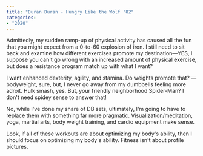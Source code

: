 ```yaml
---
title: "Duran Duran - Hungry Like the Wolf '82"
categories:
- "2020"
---
```


Admittedly, my sudden ramp-up of physical activity has caused all the fun that you might expect from a 0-to-60 explosion of iron. I still need to sit back and examine how different exercises promote my destination—YES, I suppose you can't go wrong with an increased amount of physical exercise, but does a resistance program match up with what I want?

I want enhanced dexterity, agility, and stamina. Do weights promote that? —bodyweight, sure, but, I never go away from my dumbbells feeling more adroit. Hulk smash, yes. But, your friendly neighborhood Spider-Man? I don't need spidey sense to answer that!

No, while I've done my share of DB sets, ultimately, I'm going to have to replace them with something far more pragmatic. Visualization/meditation, yoga, martial arts, body weight training, and cardio equipment make sense.

Look, if all of these workouts are about optimizing my body's ability, then I should focus on optimizing my body's ability. Fitness isn't about profile pictures.